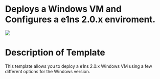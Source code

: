 # Deploys a Windows VM and Configures a e1ns 2.0.x enviroment.

<a href="https://portal.azure.com/#create/Microsoft.Template/uri/https%3A%2F%2Fraw.githubusercontent.com%2FJanHendrikDolling%2Fe1ns%2Fe1ns-2.0.x%2Fazuredeploy.json" target="_blank">
    <img src="http://azuredeploy.net/deploybutton.png"/>
</a>


Description of Template
=======================
This template allows you to deploy a e1ns 2.0.x Windows VM using a few different options for the Windows version.